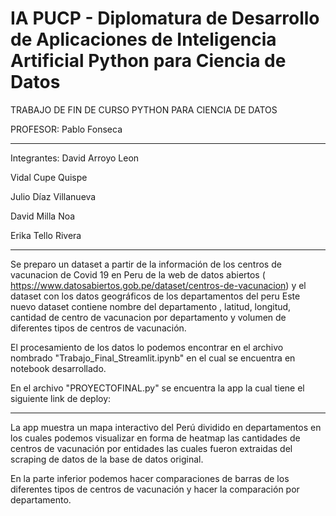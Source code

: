 
IA PUCP - Diplomatura de Desarrollo de Aplicaciones de Inteligencia Artificial
Python para Ciencia de Datos
============
TRABAJO DE FIN DE CURSO PYTHON PARA CIENCIA DE DATOS

PROFESOR: Pablo Fonseca


----------------------------------
Integrantes:
David Arroyo Leon

Vidal Cupe Quispe

Julio Díaz Villanueva

David Milla Noa

Erika Tello Rivera

----------------------------------
Se preparo un dataset a partir de la información de los centros de vacunacion de Covid 19 en Peru de la web de datos abiertos ( https://www.datosabiertos.gob.pe/dataset/centros-de-vacunacion) y el dataset con los datos geográficos de los departamentos del peru
Este nuevo dataset contiene nombre del departamento , latitud, longitud, cantidad de centro de vacunacion por departamento y volumen de diferentes tipos de centros de vacunación. 

El procesamiento de los datos lo podemos encontrar en el archivo nombrado "Trabajo_Final_Streamlit.ipynb" en el cual se encuentra en notebook desarrollado.

En el archivo "PROYECTOFINAL.py" se encuentra la app la cual tiene el siguiente link de deploy:

----------------------------------

La app muestra un mapa interactivo del Perú dividido en departamentos en los cuales podemos visualizar en forma de heatmap las cantidades de centros de vacunación por entidades las cuales fueron extraidas del scraping de datos de la base de datos original. 

En la parte inferior podemos hacer comparaciones de barras de los diferentes tipos de centros de vacunación y hacer la comparación por departamento.


